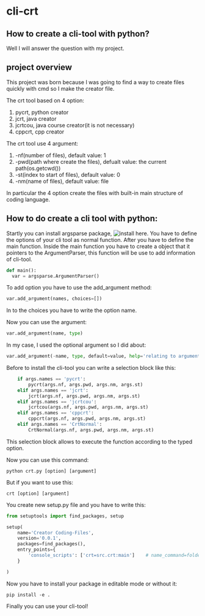 # cli-crt
## How to create a cli-tool with python?
Well I will answer the question with my project.

## project overview
This project was born because I was going to find a way to create files quickly with cmd so I make the creator file.

The crt tool based on 4 option:
1) pycrt, python creator
2) jcrt, java creator
3) jcrtcou, java course creator(it is not necessary)
4) cppcrt, cpp creator

The crt tool use 4 argument:
1) -nf(number of files), default value: 1
2) -pwd(path where create the files), defualt value: the current path(os.getcwd())
3) -st(index to start of files), default value: 0
4) -nm(name of files), default value: file

In particular the 4 option create the files with built-in main structure of coding language. 

## How to do create a cli tool with python:

Startly you can install argsparse package, ![install here](https://pypi.org/project/argparse/). You have to define the options of your cli tool as normal function. 
After you have to define the main function. Inside the main function you have to create a object that it pointers to the ArgumentParser, this function will be use to add information of cli-tool.
```py
def main():
  var = argsparse.ArgumentParser()
```
To add option you have to use the add_argument method:

```py
var.add_argument(names, choices=[])
```
In to the choices you have to write the option name.

Now you can use the argument:
```py
var.add_argument(name, type)
```

In my case, I used the optional argument so I did about:

```py
var.add_argument(-name, type, default=value, help='relating to argument')
```

Before to install the cli-tool you can write a selection block like this:
```py
    if args.names == 'pycrt':
        pycrt(args.nf, args.pwd, args.nm, args.st)
    elif args.names == 'jcrt':
        jcrt(args.nf, args.pwd, args.nm, args.st)
    elif args.names == 'jcrtcou':
        jcrtcou(args.nf, args.pwd, args.nm, args.st)
    elif args.names == 'cppcrt':
        cppcrt(args.nf, args.pwd, args.nm, args.st)
    elif args.names == 'CrtNormal':
        CrtNormal(args.nf, args.pwd, args.nm, args.st)
```
This selection block allows to execute the function according to the typed option.

Now you can use this command:

```
python crt.py [option] [argument]
```

But if you want to use this:

```
crt [option] [argument]
```

You create new setup.py file and you have to write this:
```py
from setuptools import find_packages, setup

setup(
    name='Creator Coding-Files',
    version='0.0.1',
    packages=find_packages(),
    entry_points={
        'console_scripts': ['crt=src.crt:main']    # name_command=folder.name_file:name_main_function
    }

)
```

Now you have to install your package in editable mode or without it:

```
pip install -e .
```

Finally you can use your cli-tool!
